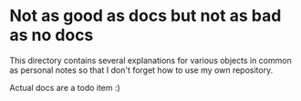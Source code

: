 # Not as good as docs but not as bad as no docs

This directory contains several explanations for various objects in common as personal notes so that I don't forget how to use my own repository.  
  
Actual docs are a todo item :) 